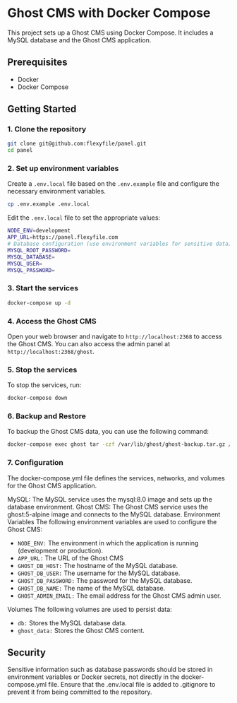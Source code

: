# Ghost CMS with Docker Compose

This project sets up a Ghost CMS using Docker Compose. It includes a MySQL database and the Ghost CMS application.

## Prerequisites

- Docker
- Docker Compose

## Getting Started

### 1. Clone the repository

```bash
git clone git@github.com:flexyfile/panel.git
cd panel
```
### 2. Set up environment variables
Create a `.env.local` file based on the `.env.example` file and configure the necessary environment variables.
```bash
cp .env.example .env.local
```
Edit the `.env.local` file to set the appropriate values:
```bash
NODE_ENV=development
APP_URL=https://panel.flexyfile.com
# Database configuration (use environment variables for sensitive data)
MYSQL_ROOT_PASSWORD= 
MYSQL_DATABASE=
MYSQL_USER=
MYSQL_PASSWORD=
```
### 3. Start the services
```bash
docker-compose up -d
```

### 4. Access the Ghost CMS
Open your web browser and navigate to `http://localhost:2368` to access the Ghost CMS. You can also access the admin panel at `http://localhost:2368/ghost`.

### 5. Stop the services
To stop the services, run:
```bash
docker-compose down
```

### 6. Backup and Restore
To backup the Ghost CMS data, you can use the following command:
```bash
docker-compose exec ghost tar -czf /var/lib/ghost/ghost-backup.tar.gz /var/lib/ghost/content
```
### 7. Configuration
The docker-compose.yml file defines the services, networks, and volumes for the Ghost CMS application.

MySQL: The MySQL service uses the mysql:8.0 image and sets up the database environment.
Ghost CMS: The Ghost CMS service uses the ghost:5-alpine image and connects to the MySQL database.
Environment Variables
The following environment variables are used to configure the Ghost CMS:

- `NODE_ENV:` The environment in which the application is running (development or production).
- `APP_URL:` The URL of the Ghost CMS
- `GHOST_DB_HOST:` The hostname of the MySQL database.
- `GHOST_DB_USER:` The username for the MySQL database.
- `GHOST_DB_PASSWORD:` The password for the MySQL database.
- `GHOST_DB_NAME:` The name of the MySQL database.
- `GHOST_ADMIN_EMAIL:` The email address for the Ghost CMS admin user.

Volumes
The following volumes are used to persist data:

- `db:` Stores the MySQL database data.
- `ghost_data:` Stores the Ghost CMS content.

## Security
Sensitive information such as database passwords should be stored in environment variables or Docker secrets, not directly in the docker-compose.yml file.
Ensure that the .env.local file is added to .gitignore to prevent it from being committed to the repository.